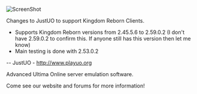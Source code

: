 ![ScreenShot](JustUOlogo.png)

Changes to JustUO to support Kingdom Reborn Clients.

- Supports Kingdom Reborn versions from 2.45.5.6 to 2.59.0.2 (I don't have 2.59.0.2 to confirm this. If anyone still has this version then let me know)
- Main testing is done with 2.53.0.2

--
JustUO - http://www.playuo.org

Advanced Ultima Online server emulation software.

Come see our website and forums for more information!
